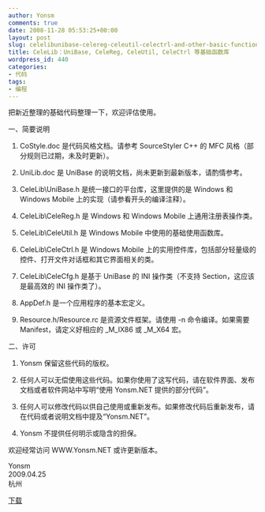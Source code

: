 ```yaml
---
author: Yonsm
comments: true
date: 2008-11-28 05:53:25+00:00
layout: post
slug: celelibunibase-celereg-celeutil-celectrl-and-other-basic-functions
title: CeleLib：UniBase, CeleReg, CeleUtil, CeleCtrl 等基础函数库
wordpress_id: 440
categories:
- 代码
tags:
- 编程
---
```


把新近整理的基础代码整理一下，欢迎评估使用。<!-- more -->  
  
一、简要说明  
  
1. CoStyle.doc 是代码风格文档。请参考 SourceStyler C++ 的 MFC 风格（部分规则已过期，未及时更新）。  
  
2. UniLib.doc 是 UniBase 的说明文档，尚未更新到最新版本，请酌情参考。  
  
3. CeleLib\UniBase.h 是统一接口的平台库，这里提供的是 Windows 和 Windows Mobile 上的实现（请参看开头的编译注释）。  
  
4. CeleLib\CeleReg.h 是 Windows 和 Windows Mobile 上通用注册表操作类。  
  
5. CeleLib\CeleUtil.h 是 Windows Mobile 中使用的基础使用函数库。  
  
6. CeleLib\CeleCtrl.h 是 Windows Mobile 上的实用控件库，包括部分轻量级的控件、打开文件对话框和其它界面相关的类。  
  
5. CeleLib\CeleCfg.h 是基于 UniBase 的 INI 操作类（不支持 Section，这应该是最高效的 INI 操作类了）。  
  
7. AppDef.h 是一个应用程序的基本宏定义。  
  
8. Resource.h/Resource.rc 是资源文件框架。请使用 -n 命令编译。如果需要 Manifest，请定义好相应的 _M_IX86 或 _M_X64 宏。  
  
  
二、许可  
  
1. Yonsm 保留这些代码的版权。  
  
2. 任何人可以无偿使用这些代码。如果你使用了这写代码，请在软件界面、发布文档或者软件网站中写明“使用 Yonsm.NET 提供的部分代码”。  
  
3. 任何人可以修改代码以供自己使用或重新发布。如果修改代码后重新发布，请在代码或者说明文档中提及“Yonsm.NET”。  
  
4. Yonsm 不提供任何明示或隐含的担保。  
  
  
欢迎经常访问 WWW.Yonsm.NET 或许更新版本。  
  
  
Yonsm  
2009.04.25  
杭州  
  
[下载](/assets/CeleLib.rar) 
